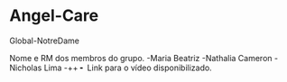 # Angel-Care
Global-NotreDame

Nome e RM dos membros do grupo.
-Maria Beatriz
-Nathalia Cameron
-Nicholas Lima
-++
╸ Link para o vídeo disponibilizado.
